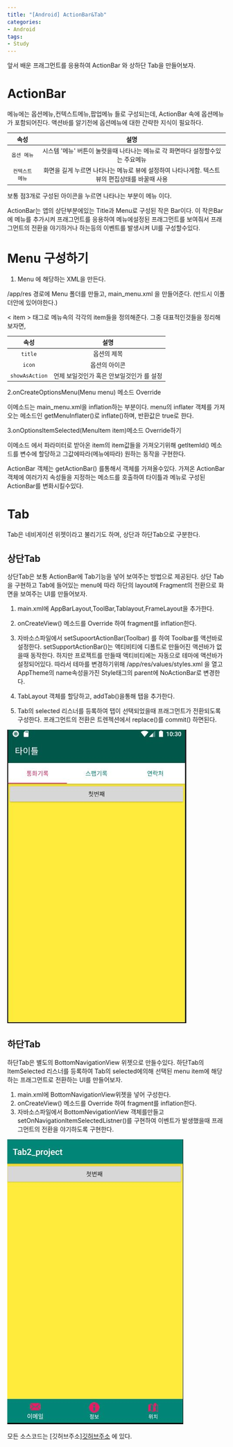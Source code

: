 ```yaml
---
title: "[Android] ActionBar&Tab"
categories:
- Android
tags:
- Study
---
```


앞서 배운 프래그먼트를 응용하여 ActionBar 와 상하단 Tab을 만들어보자.

# ActionBar
메뉴에는 옵션메뉴,컨텍스트메뉴,팝업메뉴 들로 구성되는데, ActionBar 속에 옵션메뉴가 포함되어진다.
액션바를 알기전에 옵션메뉴에 대한 간략한 지식이 필요하다.



| 속성 | 설명 | 
|:--------:|:--------:|
| `옵션 메뉴` | 시스템 '메뉴' 버튼이 눌렷을때 나타나는 메뉴로 각 화면마다 설정할수있는 주요메뉴 |
| `컨텍스트 메뉴` | 화면을 길게 누르면 나타나는 메뉴로 뷰에 설정하여 나타나게함. 텍스트뷰의 편집상태를 바꿀때 사용 |

보통 점3개로 구성된 아이콘을 누르면 나타나는 부분이 메뉴 이다.

ActionBar는 앱의 상단부분에있는 Title과 Menu로 구성된 작은 Bar이다. 이 작은Bar에 메뉴를 추가시켜 프래그먼트를 응용하여 
메뉴에설정된 프래그먼트를 보여줘서 프래그먼트의 전환을 야기하거나 하는등의 이벤트를 발생시켜 UI를 구성할수있다.

# Menu 구성하기

1. Menu 에 해당하는 XML을 만든다.

/app/res 경로에 Menu 폴더를 만들고, main_menu.xml 을 만들어준다. (반드시 이폴더안에 있어야한다.)

< item > 태그로 메뉴속의 각각의 item들을 정의해준다. 그중 대표적인것들을 정리해보자면,



| 속성 | 설명 | 
|:--------:|:--------:|
| `title` |옵션의 제목|
| `icon` | 옵션의 아이콘 |
| `showAsAction` | 언제 보일것인가 혹은 안보일것인가 를 설정



2.onCreateOptionsMenu(Menu menu) 메소드 Override

이메소드는 main_menu.xml을 inflation하는 부분이다. menu의 inflater 객체를 가져오는 메소드인 getMenuInflater()로 inflate()하며, 반환값은 true로 한다.

3.onOptionsItemSelected(MenuItem item)메소드 Override하기

이메소드 에서 파라미터로 받아온 item의 item값들을 가져오기위해 getItemId() 메소드를 변수에 할당하고 그값에따라(메뉴에따라) 원하는 동작을 구현한다.
	
ActionBar 객체는 getActionBar() 를통해서 객체를 가져올수있다.
가져온 ActionBar 객체에 여러가지 속성들을 지정하는 메소드를 호출하여 타이틀과 메뉴로 구성된 ActionBar를 변화시킬수있다.

# Tab
Tab은 네비게이션 위젯이라고 불리기도 하며, 상단과 하단Tab으로 구분한다. 
## 상단Tab
상단Tab은 보통 ActionBar에 Tab기능을 넣어 보여주는 방법으로 제공된다.
상단 Tab을 구현하고 Tab에 들어있는 menu에 따라 하단의 layout에 Fragment의 전환으로 화면을 보여주는 UI를 만들어보자.

1. main.xml에 AppBarLayout,ToolBar,Tablayout,FrameLayout을 추가한다.
2. onCreateView() 메소드를 Override 하여 fragment를 inflation한다.
3. 자바소스파일에서 setSupoortActionBar(Toolbar) 를 하여 Toolbar를 액션바로 설정한다.
setSupportActionBar()는 액티비티에 디폴트로 만들어진 액션바가 없을때 동작한다. 하지만 프로젝트를 만들때 액티비티에는 자동으로
테마에 액션바가 설정되어있다. 따라서 테마를 변경하기위해 /app/res/values/styles.xml 을 열고 AppTheme의 name속성을가진 Style태그의 parent에 NoActionBar로 변경한다.

4. TabLayout 객체를 할당하고, addTab()을통해 탭을 추가한다.
5. Tab의 selected 리스너를 등록하여 탭이 선택되었을때 프래그먼트가 전환되도록 구성한다.
프래그먼트의 전환은 트렌젝션에서 replace()를 commit() 하면된다.

![tab](/assets/tab_1.JPG)

## 하단Tab
하단Tab은 별도의 BottomNavigationView 위젯으로 만들수있다.
하단Tab의 ItemSelected 리스너를 등록하여 Tab의 selected에의해 선택된 menu item에 해당하는 프래그먼트로 전환하는 UI를 만들어보자.

1. main.xml에 BottomNavigationView위젯을 넣어 구성한다.
2.  onCreateView() 메소드를 Override 하여 fragment를 inflation한다.
3.  자바소스파일에서 BottomNevigationView 객체를만들고 setOnNavigationItemSelectedListner()를 구현하여 이벤트가 발생했을때 프래그먼트의 전환을 야기하도록 구현한다.

![tab2](/assets/tab_2.JPG)

모든 소스코드는 [깃허브주소][깃허브주소](https://github.com/jowunnal/studyAndroid "github link") 에 있다.

